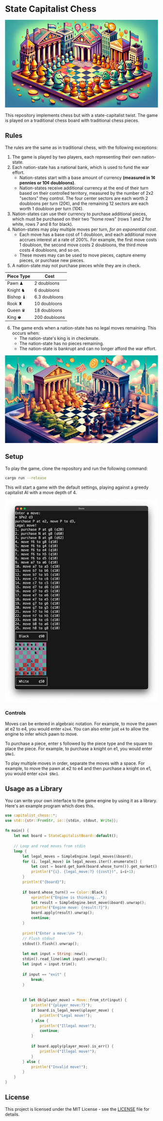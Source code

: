 # State Capitalist Chess

![Header](assets/header.png)

This repository implements chess but with a state-capitalist twist. The game is played on a traditional chess board with traditional chess pieces.

## Rules

The rules are the same as in traditional chess, with the following exceptions:
1. The game is played by two players, each representing their own nation-state.
2. Each nation-state has a national bank, which is used to fund the war effort.
    - Nation-states start with a base amount of currency **(measured in 1¢ pennies or 10¢ doubloons)**.
    - Nation-states receive additional currency at the end of their turn based on their controlled territory, measured by the number of 2x2 "sectors" they control. The four center sectors are each worth 2 doubloons per turn (20¢), and the remaining 12 sectors are each worth 1 doubloon per turn (10¢).
3. Nation-states can use their currency to purchase additional pieces, which must be purchased on their two "home rows" (rows 1 and 2 for white, rows 7 and 8 for black).
4. Nation-states may play multiple moves per turn, *for an exponential cost*.
    - Each move has a base cost of 1 doubloon, and each additional move accrues interest at a rate of 200%. For example, the first move costs 1 doubloon, the second move costs 2 doubloons, the third move costs 4 doubloons, and so on.
    - These moves may can be used to move pieces, capture enemy pieces, or purchase new pieces.
5. A nation-state may not purchase pieces while they are in check.

|Piece Type|Cost|
|---|---|
|Pawn ♟︎|2 doubloons|
|Knight ♞|6 doubloons|
|Bishop ♝|6.3 doubloons|
|Rook ♜|10 doubloons|
|Queen ♛|18 doubloons|
|King ♚|200 doubloons|

6. The game ends when a nation-state has no legal moves remaining. This occurs when:
    - The nation-state's king is in checkmate.
    - The nation-state has no pieces remaining.
    - The nation-state is bankrupt and can no longer afford the war effort.

![Battle](assets/battle.png)

## Setup

To play the game, clone the repository and run the following command:

```bash
cargo run --release
```

This will start a game with the default settings, playing against a greedy capitalist AI with a move depth of 4.

![Gameplay](assets/gameplay.png)

### Controls

Moves can be entered in algebraic notation. For example, to move the pawn at e2 to e4, you would enter `e2e4`. You can also enter just `e4` to allow the engine to infer which pawn to move.

To purchase a piece, enter `$` followed by the piece type and the square to place the piece. For example, to purchase a knight on e1, you would enter `$Ne1`.

To play multiple moves in order, separate the moves with a space. For example, to move the pawn at e2 to e4 and then purchase a knight on e1, you would enter `e2e4 $Ne1`.

## Usage as a Library

You can write your own interface to the game engine by using it as a library. Here's an example program which does this.

```rust
use capitalist_chess::*;
use std::{str::FromStr, io::{stdin, stdout, Write}};

fn main() {
    let mut board = StateCapitalistBoard::default();

    // Loop and read moves from stdin
    loop {
        let legal_moves = SimpleEngine.legal_moves(&board);
        for (i, legal_move) in legal_moves.iter().enumerate() {
            let cost = board.get_bank(board.whose_turn()).get_market().get_move_value(legal_move);
            println!("{i}. {legal_move:?} ({cost})", i=i+1);
        }
        println!("{board}");

        if board.whose_turn() == Color::Black {
            eprintln!("Engine is thinking...");
            let result = SimpleEngine.best_move(&board).unwrap();
            println!("Engine move: {result:?}");
            board.apply(result).unwrap();
            continue;
        }

        print!("Enter a move:\n> ");
        // Flush stdout
        stdout().flush().unwrap();
        
        let mut input = String::new();
        stdin().read_line(&mut input).unwrap();
        let input = input.trim();

        if input == "exit" {
            break;
        }


        if let Ok(player_move) = Move::from_str(input) {
            println!("{player_move:?}");
            if board.is_legal_move(&player_move) {
                println!("Legal move!");
            } else {
                println!("Illegal move!");
                continue;
            }

            if board.apply(player_move).is_err() {
                println!("Illegal move!");
            }
        } else {
            println!("Invalid move!");
        }
    }
}
```

## License

This project is licensed under the MIT License - see the [LICENSE](LICENSE) file for details.
